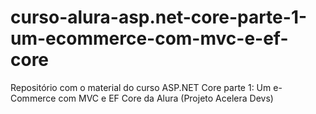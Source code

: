 # curso-alura-asp.net-core-parte-1-um-ecommerce-com-mvc-e-ef-core
Repositório com o material do curso ASP.NET Core parte 1: Um e-Commerce com MVC e EF Core da Alura (Projeto Acelera Devs)
